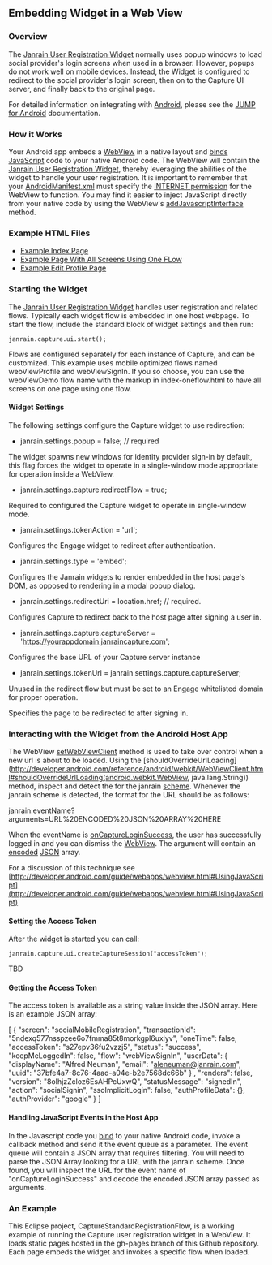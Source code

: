 ## Embedding Widget in a Web View

### Overview

The [Janrain User Registration Widget](http://developers.janrain.com/documentation/widgets/user-registration-widget/) 
normally uses popup windows to load social provider's login screens 
when used in a browser. However, popups do not work well on mobile devices. Instead, the Widget is 
configured to redirect to the social provider's login screen, then on to the Capture UI server, and 
finally back to the original page. 

For detailed information on integrating with [Android](http://www.android.com/), please see the 
[JUMP for Android](http://developers.janrain.com/documentation/mobile-libraries/jump-for-android/) 
documentation. 

### How it Works

Your Android app embeds a 
[WebView](http://developer.android.com/reference/android/webkit/WebView.html) in a native layout 
and [binds JavaScript](http://developer.android.com/guide/webapps/webview.html#UsingJavaScript) 
code to your native Android code. The WebView will contain the 
[Janrain User Registration Widget](http://developers.janrain.com/documentation/widgets/user-registration-widget/), 
thereby leveraging the abilities of the widget to handle your user registration. It is important to remember that your 
[AndroidManifest.xml](http://developer.android.com/guide/topics/manifest/manifest-intro.html) must specify the 
[INTERNET permission](http://developer.android.com/reference/android/Manifest.permission.html#INTERNET) 
for the WebView to function. You may find it easier to inject JavaScript directly from your 
native code by using the WebView's 
[addJavascriptInterface](http://developer.android.com/reference/android/webkit/WebView.html#addJavascriptInterface(java.lang.Object,%20java.lang.String)) 
method. 

### Example HTML Files

* [Example Index Page](https://raw.github.com/janrain/CaptureWebViewDemo/gh-pages/index.html)
* [Example Page With All Screens Using One FLow](https://raw.github.com/janrain/CaptureWebViewDemo/gh-pages/index-oneflow.html)
* [Example Edit Profile Page](https://raw.github.com/janrain/CaptureWebViewDemo/gh-pages/edit-profile.html)

### Starting the Widget

The [Janrain User Registration Widget](http://developers.janrain.com/documentation/widgets/user-registration-widget/) 
handles user registration and related flows. Typically each widget flow is embedded in one host 
webpage. To start the flow, include the standard block of widget settings and then run:

    janrain.capture.ui.start();

Flows are configured separately for each instance of Capture, and can be customized.
This example uses mobile optimized flows named webViewProfile and webViewSignIn.
If you so choose, you can use the webViewDemo flow name with the markup in index-oneflow.html
to have all screens on one page using one flow.

#### Widget Settings

The following settings configure the Capture widget to use redirection:

* janrain.settings.popup = false; // required

The widget spawns new windows for identity provider sign-in by default, this 
flag forces the widget to operate in a single-window mode appropriate for 
operation inside a WebView.

* janrain.settings.capture.redirectFlow = true;

Required to configured the Capture widget to operate in single-window mode.

* janrain.settings.tokenAction = 'url';

Configures the Engage widget to redirect after authentication.

* janrain.settings.type = 'embed';

Configures the Janrain widgets to render embedded in the host page's DOM,
as opposed to rendering in a modal popup dialog.

* janrain.settings.redirectUri = location.href; // required.

Configures Capture to redirect back to the host page after signing a user in.

* janrain.settings.capture.captureServer = 'https://yourappdomain.janraincapture.com';

Configures the base URL of your Capture server instance

* janrain.settings.tokenUrl = janrain.settings.capture.captureServer;

Unused in the redirect flow but must be set to an Engage whitelisted
domain for proper operation.

Specifies the page to be redirected to after signing in.

### Interacting with the Widget from the Android Host App

The WebView [setWebViewClient](http://developer.android.com/reference/android/webkit/WebView.html#setWebViewClient(android.webkit.WebViewClient)) 
method is used to take over control when a new url is about to be loaded. Using the 
[shouldOverrideUrlLoading](http://developer.android.com/reference/android/webkit/WebViewClient.html#shouldOverrideUrlLoading(android.webkit.WebView, java.lang.String)) 
method, inspect and detect the for the janrain [scheme](http://en.wikipedia.org/wiki/URI_scheme). 
Whenever the janrain scheme is detected, the format for the URL should be as follows:

janrain:eventName?arguments=URL%20ENCODED%20JSON%20ARRAY%20HERE 

When the eventName is [onCaptureLoginSuccess](http://developers.janrain.com/documentation/widgets/user-registration-widget/capture-widget-api/events/), 
the user has successfully logged in and you can dismiss the 
[WebView](http://developer.android.com/reference/android/webkit/WebView.html). The 
argument will contain an [encoded](http://en.wikipedia.org/wiki/Percent-encoding) 
[JSON](http://www.json.org/) array. 

For a discussion of this technique see [http://developer.android.com/guide/webapps/webview.html#UsingJavaScript](http://developer.android.com/guide/webapps/webview.html#UsingJavaScript)

#### Setting the Access Token

After the widget is started you can call:

    janrain.capture.ui.createCaptureSession("accessToken");

TBD

#### Getting the Access Token

The access token is available as a string value inside the JSON array. Here is an example JSON 
array:

[
{
"screen": "socialMobileRegistration",
"transactionId": "5ndexq577nsspzee6o7fmma85t8morkgpl6uxlyv",
"oneTime": false,
"accessToken": "s27epv36fu2vzzj5",
"status": "success",
"keepMeLoggedIn": false,
"flow": "webViewSignIn",
"userData":
{ "displayName": "Alfred Neuman", "email": "aleneuman@janrain.com", "uuid": "37bfe4a7-8c76-4aad-a04e-b2e7568dc66b" }
,
"renders": false,
"version": "8oIhjzZcloz6EsAHPcUxwQ",
"statusMessage": "signedIn",
"action": "socialSignin",
"ssoImplicitLogin": false,
"authProfileData": {},
"authProvider": "google"
}
]

#### Handling JavaScript Events in the Host App

In the Javascript code you 
[bind](http://developer.android.com/guide/webapps/webview.html#UsingJavaScript) to your native 
Android code, invoke a callback method and send it the event queue as a parameter. The event queue 
will contain a JSON array that requires filtering. You will need to parse the JSON Array looking 
for a URL with the janrain scheme. Once found, you will inspect the URL for the event name of 
"onCaptureLoginSuccess" and decode the encoded JSON array passed as arguments. 

### An Example

This Eclipse project, CaptureStandardRegistrationFlow, is a working example of
running the Capture user registration widget in a WebView. It loads static
pages hosted in the gh-pages branch of this Github repository.
Each page embeds the widget and invokes a specific flow when loaded.
